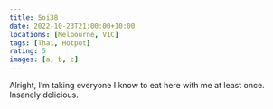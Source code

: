 ```yaml
---
title: Soi38
date: 2022-10-23T21:00:00+10:00
locations: [Melbourne, VIC]
tags: [Thai, Hotpot]
rating: 5
images: [a, b, c]
---
```


Alright, I’m taking everyone I know to eat here with me at least once. Insanely delicious.